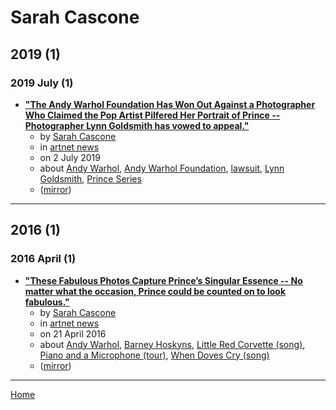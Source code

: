 # Sarah Cascone

## 2019 (1)

### 2019 July (1)

 - [**"The Andy Warhol Foundation Has Won Out Against a Photographer Who Claimed the Pop Artist Pilfered Her Portrait of Prince -- Photographer Lynn Goldsmith has vowed to appeal."**](https://news.artnet.com/art-world/andy-warhol-prince-copyright-case-1590703)
    - by [Sarah Cascone](../../authors/sarah-cascone/index.md)
    - in [artnet news](../../publications/artnet-news/index.md)
    - on 2 July 2019
    - about [Andy Warhol](../../topics/andy-warhol/index.md), [Andy Warhol Foundation](../../topics/andy-warhol-foundation/index.md), [lawsuit](../../topics/lawsuit/index.md), [Lynn Goldsmith](../../topics/lynn-goldsmith/index.md), [Prince Series](../../topics/prince-series/index.md)
    - ([mirror](https://web.archive.org/web/*/https://news.artnet.com/art-world/andy-warhol-prince-copyright-case-1590703))

----

## 2016 (1)

### 2016 April (1)

 - [**"These Fabulous Photos Capture Prince’s Singular Essence -- No matter what the occasion, Prince could be counted on to look fabulous."**](https://news.artnet.com/art-world/photos-of-musician-prince-478703)
    - by [Sarah Cascone](../../authors/sarah-cascone/index.md)
    - in [artnet news](../../publications/artnet-news/index.md)
    - on 21 April 2016
    - about [Andy Warhol](../../topics/andy-warhol/index.md), [Barney Hoskyns](../../topics/barney-hoskyns/index.md), [Little Red Corvette (song)](../../topics/song/little-red-corvette/index.md), [Piano and a Microphone (tour)](../../topics/tour/piano-and-a-microphone/index.md), [When Doves Cry (song)](../../topics/song/when-doves-cry/index.md)
    - ([mirror](https://web.archive.org/web/*/https://news.artnet.com/art-world/photos-of-musician-prince-478703))

----

[Home](../index.md)
